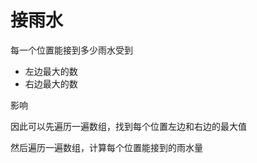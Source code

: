 # 接雨水

每一个位置能接到多少雨水受到
- 左边最大的数
- 右边最大的数

影响

因此可以先遍历一遍数组，找到每个位置左边和右边的最大值

然后遍历一遍数组，计算每个位置能接到的雨水量



